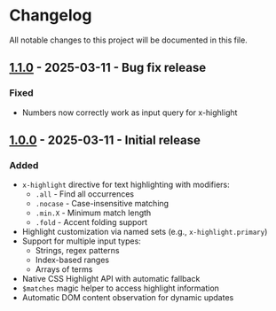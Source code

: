 # Changelog

All notable changes to this project will be documented in this file.

## [1.1.0] - 2025-03-11 - Bug fix release

### Fixed
- Numbers now correctly work as input query for x-highlight

## [1.0.0] - 2025-03-11 - Initial release

### Added
- `x-highlight` directive for text highlighting with modifiers:
  - `.all` - Find all occurrences
  - `.nocase` - Case-insensitive matching
  - `.min.X` - Minimum match length
  - `.fold` - Accent folding support
- Highlight customization via named sets (e.g., `x-highlight.primary`)
- Support for multiple input types:
  - Strings, regex patterns
  - Index-based ranges
  - Arrays of terms
- Native CSS Highlight API with automatic fallback
- `$matches` magic helper to access highlight information
- Automatic DOM content observation for dynamic updates

[1.1.0]: https://github.com/trych/alpine-highlight/releases/tag/v1.1.0
[1.0.0]: https://github.com/trych/alpine-highlight/releases/tag/v1.0.0